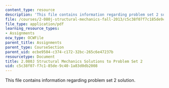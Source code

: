 ```yaml
---
content_type: resource
description: 'This file contains information regarding problem set 2 solution. '
file: /courses/2-080j-structural-mechanics-fall-2013/c5c38f07f7c185de9c401a83d0db2008_MIT2_080JF13_ProbSet_2_Sol.pdf
file_type: application/pdf
learning_resource_types:
- Assignments
ocw_type: OCWFile
parent_title: Assignments
parent_type: CourseSection
parent_uid: ecbe9504-c374-c172-32bc-265c6e47237b
resourcetype: Document
title: 2.080J Structural Mechanics Solutions to Problem Set 2
uid: c5c38f07-f7c1-85de-9c40-1a83d0db2008
---
```

This file contains information regarding problem set 2 solution. 

